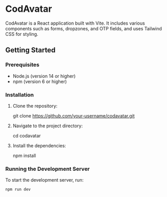 # CodAvatar

CodAvatar is a React application built with Vite. 
It includes various components such as forms, dropzones, and OTP fields, and uses Tailwind CSS for styling.


## Getting Started

### Prerequisites

- Node.js (version 14 or higher)
- npm (version 6 or higher)

### Installation

1. Clone the repository:
    
    git clone https://github.com/your-username/codavatar.git
    
2. Navigate to the project directory:
    
    cd codavatar
    
3. Install the dependencies:
    
    npm install
    

### Running the Development Server

To start the development server, run:
```sh
npm run dev
